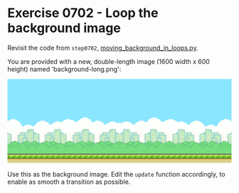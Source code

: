 # Exercise 0702 - Loop the background image

Revisit the code from ``step0702``, [moving_background_in_loops.py](../step0702/moving_background_in_loops.py).

You are provided with a new, double-length image (1600 width x 600 height) named 'background-long.png':

![background-long.png](background-long.png)

Use this as the background image. Edit the `update` function accordingly,
to enable as smooth a transition as possible.
